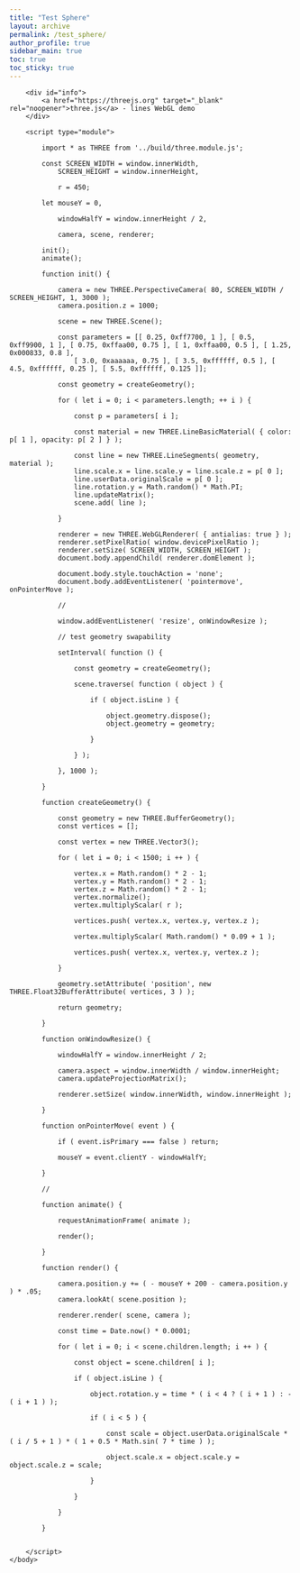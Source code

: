 ```yaml
---
title: "Test Sphere"
layout: archive
permalink: /test_sphere/
author_profile: true
sidebar_main: true
toc: true
toc_sticky: true
---
```


<!DOCTYPE html>
<html lang="en">
	<head>
		<title>three.js webgl - lines - spheres</title>
		<meta charset="utf-8">
		<meta name="viewport" content="width=device-width, user-scalable=no, minimum-scale=1.0, maximum-scale=1.0">
		<link type="text/css" rel="stylesheet" href="main.css">
	</head>
	<body>

		<div id="info">
			<a href="https://threejs.org" target="_blank" rel="noopener">three.js</a> - lines WebGL demo
		</div>

		<script type="module">

			import * as THREE from '../build/three.module.js';

			const SCREEN_WIDTH = window.innerWidth,
				SCREEN_HEIGHT = window.innerHeight,

				r = 450;

			let mouseY = 0,

				windowHalfY = window.innerHeight / 2,

				camera, scene, renderer;

			init();
			animate();

			function init() {

				camera = new THREE.PerspectiveCamera( 80, SCREEN_WIDTH / SCREEN_HEIGHT, 1, 3000 );
				camera.position.z = 1000;

				scene = new THREE.Scene();

				const parameters = [[ 0.25, 0xff7700, 1 ], [ 0.5, 0xff9900, 1 ], [ 0.75, 0xffaa00, 0.75 ], [ 1, 0xffaa00, 0.5 ], [ 1.25, 0x000833, 0.8 ],
					[ 3.0, 0xaaaaaa, 0.75 ], [ 3.5, 0xffffff, 0.5 ], [ 4.5, 0xffffff, 0.25 ], [ 5.5, 0xffffff, 0.125 ]];

				const geometry = createGeometry();

				for ( let i = 0; i < parameters.length; ++ i ) {

					const p = parameters[ i ];

					const material = new THREE.LineBasicMaterial( { color: p[ 1 ], opacity: p[ 2 ] } );

					const line = new THREE.LineSegments( geometry, material );
					line.scale.x = line.scale.y = line.scale.z = p[ 0 ];
					line.userData.originalScale = p[ 0 ];
					line.rotation.y = Math.random() * Math.PI;
					line.updateMatrix();
					scene.add( line );

				}

				renderer = new THREE.WebGLRenderer( { antialias: true } );
				renderer.setPixelRatio( window.devicePixelRatio );
				renderer.setSize( SCREEN_WIDTH, SCREEN_HEIGHT );
				document.body.appendChild( renderer.domElement );

				document.body.style.touchAction = 'none';
				document.body.addEventListener( 'pointermove', onPointerMove );

				//

				window.addEventListener( 'resize', onWindowResize );

				// test geometry swapability

				setInterval( function () {

					const geometry = createGeometry();

					scene.traverse( function ( object ) {

						if ( object.isLine ) {

							object.geometry.dispose();
							object.geometry = geometry;

						}

					} );

				}, 1000 );

			}

			function createGeometry() {

				const geometry = new THREE.BufferGeometry();
				const vertices = [];

				const vertex = new THREE.Vector3();

				for ( let i = 0; i < 1500; i ++ ) {

					vertex.x = Math.random() * 2 - 1;
					vertex.y = Math.random() * 2 - 1;
					vertex.z = Math.random() * 2 - 1;
					vertex.normalize();
					vertex.multiplyScalar( r );

					vertices.push( vertex.x, vertex.y, vertex.z );

					vertex.multiplyScalar( Math.random() * 0.09 + 1 );

					vertices.push( vertex.x, vertex.y, vertex.z );

				}

				geometry.setAttribute( 'position', new THREE.Float32BufferAttribute( vertices, 3 ) );

				return geometry;

			}

			function onWindowResize() {

				windowHalfY = window.innerHeight / 2;

				camera.aspect = window.innerWidth / window.innerHeight;
				camera.updateProjectionMatrix();

				renderer.setSize( window.innerWidth, window.innerHeight );

			}

			function onPointerMove( event ) {

				if ( event.isPrimary === false ) return;

				mouseY = event.clientY - windowHalfY;

			}

			//

			function animate() {

				requestAnimationFrame( animate );

				render();

			}

			function render() {

				camera.position.y += ( - mouseY + 200 - camera.position.y ) * .05;
				camera.lookAt( scene.position );

				renderer.render( scene, camera );

				const time = Date.now() * 0.0001;

				for ( let i = 0; i < scene.children.length; i ++ ) {

					const object = scene.children[ i ];

					if ( object.isLine ) {

						object.rotation.y = time * ( i < 4 ? ( i + 1 ) : - ( i + 1 ) );

						if ( i < 5 ) {

							const scale = object.userData.originalScale * ( i / 5 + 1 ) * ( 1 + 0.5 * Math.sin( 7 * time ) );

							object.scale.x = object.scale.y = object.scale.z = scale;

						}

					}

				}

			}


		</script>
	</body>
</html>
